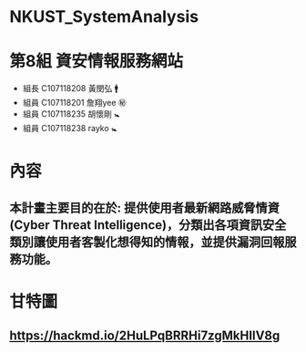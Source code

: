 # NKUST_SystemAnalysis


# 第8組 資安情報服務網站
- 組長 C107118208 黃閔弘 :mens:
- 組員 C107118201 詹翔yee :secret:
- 組員 C107118235 胡懷剛 :baby_symbol:
- 組員 C107118238 rayko :baby_symbol:


# 內容
## 本計畫主要目的在於: 提供使用者最新網路威脅情資 (Cyber Threat Intelligence)，分類出各項資訊安全類別讓使用者客製化想得知的情報，並提供漏洞回報服務功能。


# 甘特圖
## https://hackmd.io/2HuLPqBRRHi7zgMkHIIV8g
